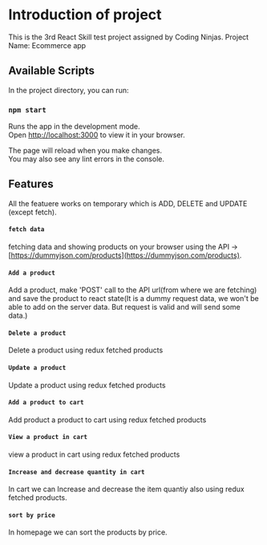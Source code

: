 # Introduction of project

This is the 3rd React Skill test project assigned by Coding Ninjas.
Project Name: Ecommerce app

## Available Scripts

In the project directory, you can run:

### `npm start`

Runs the app in the development mode.\
Open [http://localhost:3000](http://localhost:3000) to view it in your browser.

The page will reload when you make changes.\
You may also see any lint errors in the console.

## Features

All the featuere works on temporary which is ADD, DELETE and UPDATE (except fetch).

#### `fetch data`

fetching data and showing products on your browser using the API -> [https://dummyjson.com/products](https://dummyjson.com/products).

#### `Add a product`

Add a product, make 'POST' call to the API url(from where we are fetching) and save the product to react state(It is a dummy request data, we won't be able to add on the server data. But request is valid and will send some data.)

#### `Delete a product`

Delete a product using redux fetched products

#### `Update a product`

Update a product using redux fetched products

#### `Add a product to cart`

Add product a product to cart using redux fetched products

#### `View a product in cart`

view a product in cart using redux fetched products

#### `Increase and decrease quantity in cart`

In cart we can Increase and decrease the item quantiy also using redux fetched products.

#### `sort by price`

In homepage we can sort the products by price.

